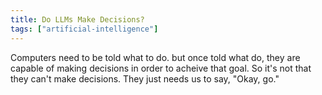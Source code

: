 ```yaml
---
title: Do LLMs Make Decisions?
tags: ["artificial-intelligence"]
---
```


Computers need to be told what to do. but once told what do, they are capable of making decisions in order to acheive that goal. So it's not that they can't make decisions. They just needs us to say, "Okay, go."
